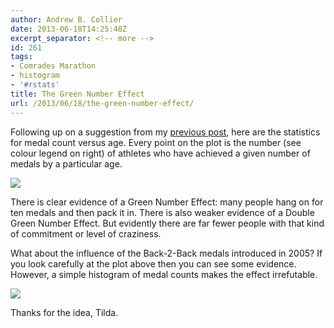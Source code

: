 ```yaml
---
author: Andrew B. Collier
date: 2013-06-18T14:25:48Z
excerpt_separator: <!-- more -->
id: 261
tags:
- Comrades Marathon
- histogram
- '#rstats'
title: The Green Number Effect
url: /2013/06/18/the-green-number-effect/
---
```


Following up on a suggestion from my [previous post](http://www.exegetic.biz/blog/2013/06/age-distribution-comrades-athletes/), here are the statistics for medal count versus age. <!--more--> Every point on the plot is the number (see colour legend on right) of athletes who have achieved a given number of medals by a particular age.

<img src="{{ site.baseurl }}/static/img/2013/06/medal-count-age.png">

There is clear evidence of a Green Number Effect: many people hang on for ten medals and then pack it in. There is also weaker evidence of a Double Green Number Effect. But evidently there are far fewer people with that kind of commitment or level of craziness.

What about the influence of the Back-2-Back medals introduced in 2005? If you look carefully at the plot above then you can see some evidence. However, a simple histogram of medal counts makes the effect irrefutable.

<img src="{{ site.baseurl }}/static/img/2013/06/medal-count-histogram.png">

Thanks for the idea, Tilda.

